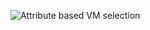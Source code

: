 
![Attribute based VM selection](https://github.com/user-attachments/assets/cbfb2911-38f6-4b57-8d60-53669bc6cab3)
